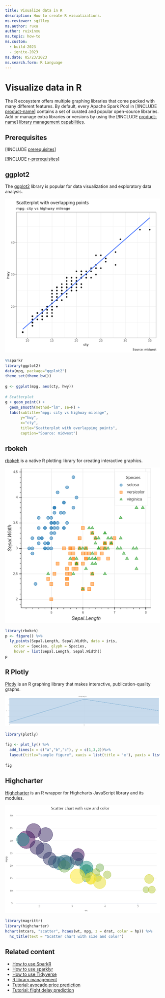 ```yaml
---
title: Visualize data in R
description: How to create R visualizations.
ms.reviewer: sgilley
ms.author: ruxu
author: ruixinxu
ms.topic: how-to
ms.custom:
  - build-2023
  - ignite-2023
ms.date: 05/23/2023
ms.search.form: R Language
---
```


# Visualize data in R

The R ecosystem offers multiple graphing libraries that come packed with many different features. By default, every Apache Spark Pool in [!INCLUDE [product-name](../includes/product-name.md)] contains a set of curated and popular open-source libraries. Add or manage extra libraries or versions by using the [!INCLUDE [product-name](../includes/product-name.md)] [library management capabilities](r-library-management.md).



## Prerequisites

[!INCLUDE [prerequisites](./includes/prerequisites.md)]

[!INCLUDE [r-prerequisites](./includes/r-notebook-prerequisites.md)]

## ggplot2

The [ggplot2](https://ggplot2.tidyverse.org/) library is popular for data visualization and exploratory data analysis.

![Screenshot of ggplot2 scatterplot.](./media/r-visualization/ggplot2.png)

```R
%%sparkr
library(ggplot2)
data(mpg, package="ggplot2") 
theme_set(theme_bw()) 

g <- ggplot(mpg, aes(cty, hwy))

# Scatterplot
g + geom_point() + 
  geom_smooth(method="lm", se=F) +
  labs(subtitle="mpg: city vs highway mileage", 
       y="hwy", 
       x="cty", 
       title="Scatterplot with overlapping points", 
       caption="Source: midwest")
```

## rbokeh

[rbokeh](https://hafen.github.io/rbokeh/) is a native R plotting library for creating interactive graphics.

![Screenshot of rbokeh points.](./media/r-visualization/bokeh-plot.png)

```R
library(rbokeh)
p <- figure() %>%
  ly_points(Sepal.Length, Sepal.Width, data = iris,
    color = Species, glyph = Species,
    hover = list(Sepal.Length, Sepal.Width))
p
```

## R Plotly

[Plotly](https://plotly.com/r/) is an R graphing library that makes interactive, publication-quality graphs.

![Screenshot of plot line.](./media/r-visualization/rplot.png)

```R
library(plotly) 

fig <- plot_ly() %>% 
  add_lines(x = c("a","b","c"), y = c(1,3,2))%>% 
  layout(title="sample figure", xaxis = list(title = 'x'), yaxis = list(title = 'y'), plot_bgcolor = "#c7daec") 

fig
```

## Highcharter

[Highcharter](https://jkunst.com/highcharter/) is an R wrapper for Highcharts JavaScript library and its modules.

![Screenshot of highchart scatter.](./media/r-visualization/highchart.png)

```R
library(magrittr)
library(highcharter)
hchart(mtcars, "scatter", hcaes(wt, mpg, z = drat, color = hp)) %>%
  hc_title(text = "Scatter chart with size and color")
```

## Related content
- [How to use SparkR](./r-use-sparkr.md)
- [How to use sparklyr](./r-use-sparklyr.md)
- [How to use Tidyverse](./r-use-tidyverse.md)
- [R library management](./r-library-management.md)
- [Tutorial: avocado price prediction](./r-avocado.md)
- [Tutorial: flight delay prediction](./r-flight-delay.md)
